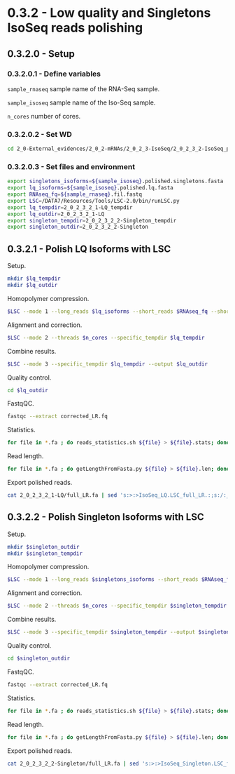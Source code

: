 0.3.2 - Low quality and Singletons IsoSeq reads polishing
=========================================================

## 0.3.2.0 - Setup

### 0.3.2.0.1 - Define variables

`sample_rnaseq` sample name of the RNA-Seq sample.

`sample_isoseq` sample name of the Iso-Seq sample.

`n_cores` number of cores.

### 0.3.2.0.2 - Set WD

```bash
cd 2_0-External_evidences/2_0_2-mRNAs/2_0_2_3-IsoSeq/2_0_2_3_2-IsoSeq_polishing/
```

### 0.3.2.0.3 - Set files and environment

``` bash
export singletons_isoforms=${sample_isoseq}.polished.singletons.fasta
export lq_isoforms=${sample_isoseq}.polished.lq.fasta
export RNAseq_fq=${sample_rnaseq}.fil.fastq
export LSC=/DATA7/Resources/Tools/LSC-2.0/bin/runLSC.py
export lq_tempdir=2_0_2_3_2_1-LQ_tempdir
export lq_outdir=2_0_2_3_2_1-LQ
export singleton_tempdir=2_0_2_3_2_2-Singleton_tempdir
export singleton_outdir=2_0_2_3_2_2-Singleton
```

0.3.2.1 - Polish LQ Isoforms with LSC
-------------------------------------

Setup.

``` bash
mkdir $lq_tempdir
mkdir $lq_outdir
```

Homopolymer compression.

```bash
$LSC --mode 1 --long_reads $lq_isoforms --short_reads $RNAseq_fq --short_read_file_type fq --specific_tempdir $lq_tempdir > lq_mode1.log
```

Alignment and correction.

```bash
$LSC --mode 2 --threads $n_cores --specific_tempdir $lq_tempdir
```

Combine results.

```bash
$LSC --mode 3 --specific_tempdir $lq_tempdir --output $lq_outdir
```

Quality control.

```bash
cd $lq_outdir
```

FastqQC. 

``` bash
fastqc --extract corrected_LR.fq
```

Statistics.

``` bash
for file in *.fa ; do reads_statistics.sh ${file} > ${file}.stats; done
```

Read length.

``` bash
for file in *.fa ; do getLengthFromFasta.py ${file} > ${file}.len; done
```

Export polished reads.

``` bash
cat 2_0_2_3_2_1-LQ/full_LR.fa | sed 's:>:>IsoSeq_LQ.LSC_full_LR.:;s:/:_:g' > ../../${sample_isoseq}.IsoSeq_LQ.LSC_full_LR.fasta
```

0.3.2.2 - Polish Singleton Isoforms with LSC
--------------------------------------------

Setup.

``` bash
mkdir $singleton_outdir
mkdir $singleton_tempdir
```

Homopolymer compression.

```bash
$LSC --mode 1 --long_reads $singletons_isoforms --short_reads $RNAseq_fq --short_read_file_type fq --specific_tempdir $singleton_tempdir > singleton_mode1.log
```

Alignment and correction.

```bash
$LSC --mode 2 --threads $n_cores --specific_tempdir $singleton_tempdir
```

Combine results.

```bash
$LSC --mode 3 --specific_tempdir $singleton_tempdir --output $singleton_outdir
```

Quality control.

```bash
cd $singleton_outdir
```

FastqQC.

``` bash
fastqc --extract corrected_LR.fq
```

Statistics.

``` bash
for file in *.fa ; do reads_statistics.sh ${file} > ${file}.stats; done
```

Read length.

``` bash
for file in *.fa ; do getLengthFromFasta.py ${file} > ${file}.len; done
```

Export polished reads.

``` bash
cat 2_0_2_3_2_2-Singleton/full_LR.fa | sed 's:>:>IsoSeq_Singleton.LSC_full_LR.:;s:/:_:g' > ../../${sample_isoseq}.IsoSeq_Singleton.LSC_full_LR.fasta
```
